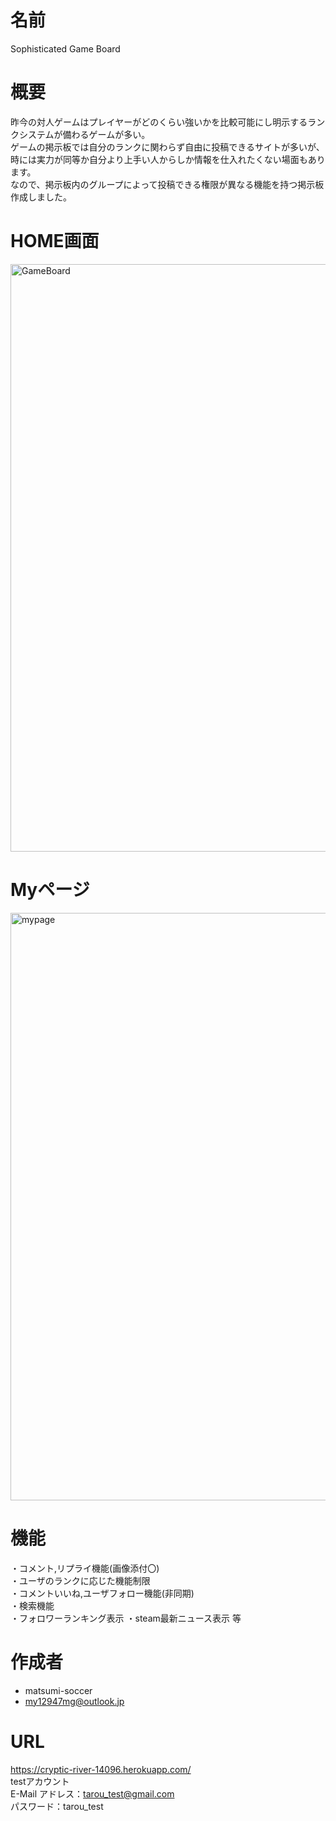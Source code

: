 # 名前
Sophisticated Game Board
 
# 概要
昨今の対人ゲームはプレイヤーがどのくらい強いかを比較可能にし明示するランクシステムが備わるゲームが多い。  
ゲームの掲示板では自分のランクに関わらず自由に投稿できるサイトが多いが、時には実力が同等か自分より上手い人からしか情報を仕入れたくない場面もあります。  
なので、掲示板内のグループによって投稿できる権限が異なる機能を持つ掲示板作成しました。  
 
# HOME画面
<img width="940" alt="GameBoard" src="https://user-images.githubusercontent.com/85006242/194742209-06d4e899-6eef-4f5f-ada0-9a774892f25c.png">

# Myページ
<img width="940" alt="mypage" src="https://user-images.githubusercontent.com/85006242/194742263-91c8fed4-e11d-4448-ab21-41dcb5309f81.png">
 
# 機能
・コメント,リプライ機能(画像添付〇)  
・ユーザのランクに応じた機能制限  
・コメントいいね,ユーザフォロー機能(非同期)  
・検索機能  
・フォロワーランキング表示
・steam最新ニュース表示
等
 
# 作成者
* matsumi-soccer
* my12947mg@outlook.jp

# URL
https://cryptic-river-14096.herokuapp.com/  
testアカウント  
E-Mail アドレス：tarou_test@gmail.com  
パスワード：tarou_test  